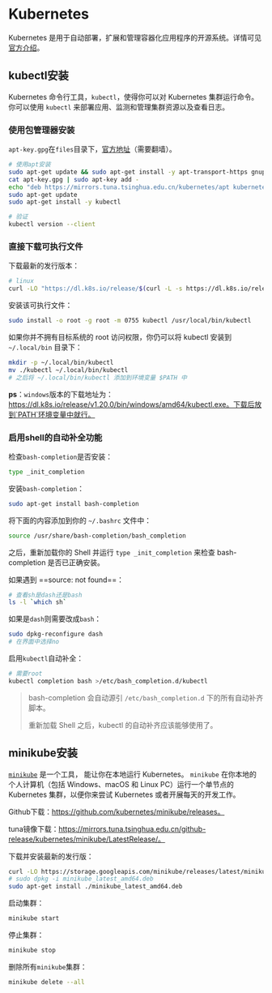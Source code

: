 # Kubernetes

Kubernetes 是用于自动部署，扩展和管理容器化应用程序的开源系统。详情可见 [官方介绍](https://kubernetes.io/zh/)。

## kubectl安装

Kubernetes 命令行工具，`kubectl`，使得你可以对 Kubernetes 集群运行命令。 你可以使用 `kubectl` 来部署应用、监测和管理集群资源以及查看日志。

### 使用包管理器安装

`apt-key.gpg`在`files`目录下，[官方地址](https://packages.cloud.google.com/apt/doc/apt-key.gpg)（需要翻墙）。

```sh
# 使用apt安装
sudo apt-get update && sudo apt-get install -y apt-transport-https gnupg2 curl
cat apt-key.gpg | sudo apt-key add -
echo "deb https://mirrors.tuna.tsinghua.edu.cn/kubernetes/apt kubernetes-xenial main" | sudo tee -a /etc/apt/sources.list.d/kubernetes.list
sudo apt-get update
sudo apt-get install -y kubectl
```

```sh
# 验证
kubectl version --client
```

### 直接下载可执行文件

下载最新的发行版本：

```sh
# linux
curl -LO "https://dl.k8s.io/release/$(curl -L -s https://dl.k8s.io/release/stable.txt)/bin/linux/amd64/kubectl"
```

安装该可执行文件：

```sh
sudo install -o root -g root -m 0755 kubectl /usr/local/bin/kubectl
```

如果你并不拥有目标系统的 root 访问权限，你仍可以将 kubectl 安装到 `~/.local/bin` 目录下：

```sh
mkdir -p ~/.local/bin/kubectl
mv ./kubectl ~/.local/bin/kubectl
# 之后将 ~/.local/bin/kubectl 添加到环境变量 $PATH 中
```

**ps**：`windows`版本的下载地址为：https://dl.k8s.io/release/v1.20.0/bin/windows/amd64/kubectl.exe。下载后放到`PATH`环境变量中就行。

### 启用shell的自动补全功能

检查`bash-completion`是否安装：

```sh
type _init_completion
```

安装`bash-completion`：

```sh
sudo apt-get install bash-completion
```

将下面的内容添加到你的 `~/.bashrc` 文件中：

```sh
source /usr/share/bash-completion/bash_completion
```

之后，重新加载你的 Shell 并运行 `type _init_completion` 来检查 bash-completion 是否已正确安装。

如果遇到 ==source: not found==：

```sh
# 查看sh是dash还是bash
ls -l `which sh`
```

如果是`dash`则需要改成`bash`：

```sh
sudo dpkg-reconfigure dash
# 在界面中选择no
```

启用`kubectl`自动补全：

```sh
# 需要root
kubectl completion bash >/etc/bash_completion.d/kubectl
```

> bash-completion 会自动源引 `/etc/bash_completion.d` 下的所有自动补齐脚本。
>
> 重新加载 Shell 之后，kubectl 的自动补齐应该能够使用了。

## minikube安装

[`minikube`](https://minikube.sigs.k8s.io/) 是一个工具， 能让你在本地运行 Kubernetes。 `minikube` 在你本地的个人计算机（包括 Windows、macOS 和 Linux PC）运行一个单节点的 Kubernetes 集群，以便你来尝试 Kubernetes 或者开展每天的开发工作。

Github下载：https://github.com/kubernetes/minikube/releases。

tuna镜像下载：https://mirrors.tuna.tsinghua.edu.cn/github-release/kubernetes/minikube/LatestRelease/。

下载并安装最新的发行版：

```sh
curl -LO https://storage.googleapis.com/minikube/releases/latest/minikube_latest_amd64.deb
# sudo dpkg -i minikube_latest_amd64.deb
sudo apt-get install ./minikube_latest_amd64.deb
```

启动集群：

```sh
minikube start
```

停止集群：

```sh
minikube stop
```

删除所有`minikube`集群：

```sh
minikube delete --all
```

